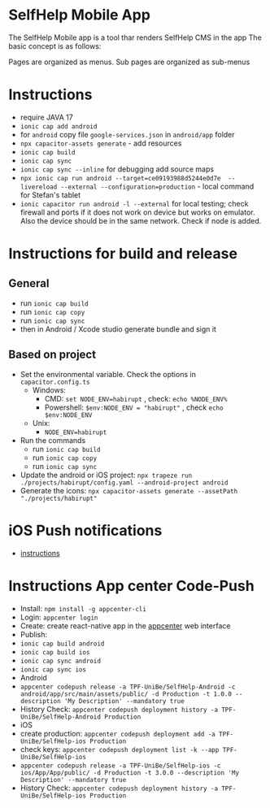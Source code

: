 # SelfHelp Mobile App

The SelfHelp Mobile app is a tool thar renders SelfHelp CMS in the app
The basic concept is as follows:

Pages are organized as menus.
Sub pages are organized as sub-menus

# Instructions
 - require JAVA 17
 - `ionic cap add android`
 - for `android` copy file `google-services.json` in `android/app` folder 
 - `npx capacitor-assets generate` - add resources
 - `ionic cap build`
 - `ionic cap sync`
 - `ionic cap sync --inline` for debugging add source maps
 - `npx ionic cap run android --target=ce09193988d5244e0d7e  --livereload --external --configuration=production` - local command for Stefan's tablet
 - `ionic capacitor run android -l --external` for local testing; check firewall and ports if it does not work on device but works on emulator. Also the device should be in the same network. Check if node is added.

# Instructions for build and release
## General
 - run `ionic cap build` 
 - run `ionic cap copy`
 - run `ionic cap sync` 
 - then in Android / Xcode studio generate bundle and sign it
## Based on project
 - Set the environmental variable. Check the options in `capacitor.config.ts`
    - Windows:
      - CMD: `set NODE_ENV=habirupt` , check: `echo %NODE_ENV%`
      - Powershell: `$env:NODE_ENV = "habirupt"` , check `echo $env:NODE_ENV`
    - Unix: 
      - `NODE_ENV=habirupt`
 - Run the commands
    - run `ionic cap build` 
    - run `ionic cap copy`
    - run `ionic cap sync`
 - Update the android or iOS project: `npx trapeze run ./projects/habirupt/config.yaml --android-project android`
 - Generate the icons: `npx capacitor-assets generate --assetPath "./projects/habirupt"`


# iOS Push notifications
 - [instructions](https://capacitorjs.com/docs/guides/push-notifications-firebase) 

# Instructions App center Code-Push
 - Install: `npm install -g appcenter-cli`
 - Login: `appcenter login`
 - Create: create react-native app in the [appcenter](https://appcenter.ms) web interface
 - Publish: 
  - `ionic cap build android`
  - `ionic cap build ios`
  - `ionic cap sync android`
  - `ionic cap sync ios`
  - Android
   - `appcenter codepush release -a TPF-UniBe/SelfHelp-Android -c android/app/src/main/assets/public/ -d Production -t 1.0.0 --description 'My Description' --mandatory true`
   - History Check: `appcenter codepush deployment history -a TPF-UniBe/SelfHelp-Android Production`
  - iOS
   - create production: `appcenter codepush deployment add -a TPF-UniBe/SelfHelp-ios Production`
   - check keys: `appcenter codepush deployment list -k --app TPF-UniBe/SelfHelp-ios`
   - `appcenter codepush release -a TPF-UniBe/SelfHelp-ios -c ios/App/App/public/ -d Production -t 3.0.0 --description 'My Description' --mandatory true`
   - History Check: `appcenter codepush deployment history -a TPF-UniBe/SelfHelp-ios Production`



